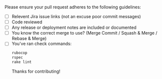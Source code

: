 Please ensure your pull request adheres to the following guidelines:

- [ ] Relevent Jira issue links (not an excuse poor commit messages)
- [ ] Code reviewed
- [ ] Any release or deployment notes are included or documented
- [ ] You know the correct merge to use? (Merge Commit / Squash & Merge / Rebase & Merge)
- [ ] You've ran check commands:
  ```sh
  rubocop
  rspec
  rake lint
  ```
  Thanks for contributing!
